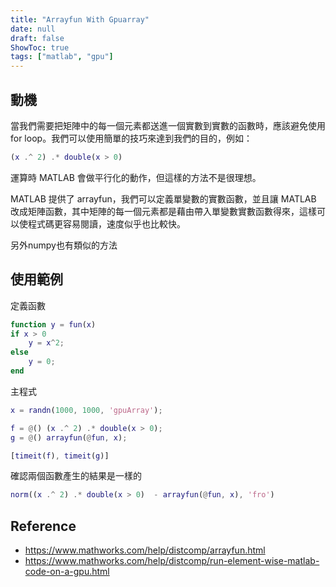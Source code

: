 ```yaml
---
title: "Arrayfun With Gpuarray"
date: null
draft: false
ShowToc: true
tags: ["matlab", "gpu"]
---
```


## 動機

當我們需要把矩陣中的每一個元素都送進一個實數到實數的函數時，應該避免使用 for loop。我們可以使用簡單的技巧來達到我們的目的，例如：

```matlab
(x .^ 2) .* double(x > 0)
```

運算時 MATLAB 會做平行化的動作，但這樣的方法不是很理想。

MATLAB 提供了 arrayfun，我們可以定義單變數的實數函數，並且讓 MATLAB 改成矩陣函數，其中矩陣的每一個元素都是藉由帶入單變數實數函數得來，這樣可以使程式碼更容易閱讀，速度似乎也比較快。

另外numpy也有類似的方法
[](https://docs.scipy.org/doc/numpy/reference/generated/numpy.vectorize.html)

## 使用範例

定義函數

```matlab
function y = fun(x)
if x > 0
    y = x^2;
else
    y = 0;
end
```

主程式

```matlab
x = randn(1000, 1000, 'gpuArray');

f = @() (x .^ 2) .* double(x > 0);
g = @() arrayfun(@fun, x);

[timeit(f), timeit(g)]
```

確認兩個函數產生的結果是一樣的

```matlab
norm((x .^ 2) .* double(x > 0)  - arrayfun(@fun, x), 'fro')
```

## Reference

- <https://www.mathworks.com/help/distcomp/arrayfun.html>
- <https://www.mathworks.com/help/distcomp/run-element-wise-matlab-code-on-a-gpu.html>
